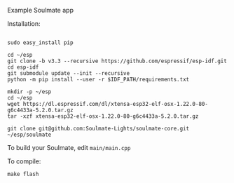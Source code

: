 Example Soulmate app

Installation:
```

sudo easy_install pip

cd ~/esp
git clone -b v3.3 --recursive https://github.com/espressif/esp-idf.git
cd esp-idf
git submodule update --init --recursive
python -m pip install --user -r $IDF_PATH/requirements.txt

mkdir -p ~/esp
cd ~/esp
wget https://dl.espressif.com/dl/xtensa-esp32-elf-osx-1.22.0-80-g6c4433a-5.2.0.tar.gz
tar -xzf xtensa-esp32-elf-osx-1.22.0-80-g6c4433a-5.2.0.tar.gz

git clone git@github.com:Soulmate-Lights/soulmate-core.git ~/esp/soulmate
```

To build your Soulmate, edit `main/main.cpp`

To compile:
```
make flash
```
